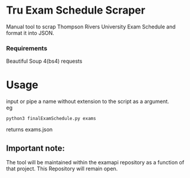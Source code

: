 # Tru Exam Schedule Scraper
Manual tool to scrap Thompson Rivers University Exam Schedule and format it into JSON.
### Requirements
 Beautiful Soup 4(bs4) 
 requests
 
 # Usage
 input or pipe a name without extension to the script as a argument.  
 eg 
 ``` 
 python3 finalExamSchedule.py exams
 
 ```
 returns exams.json

## Important note:
The tool will be maintained within the examapi repository as a function of that project. This Repository will remain open.